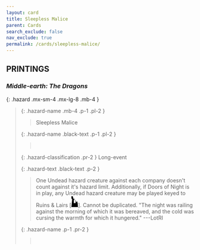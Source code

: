 ```yaml
---
layout: card
title: Sleepless Malice
parent: Cards
search_exclude: false
nav_exclude: true
permalink: /cards/sleepless-malice/
---
```


## PRINTINGS


### _Middle-earth: The Dragons_

{: .hazard .mx-sm-4 .mx-lg-8 .mb-4 }
> {: .hazard-name .mb-4 .p-1 .pl-2 }
> > <div class="hazard-mp"></div>
> > <div class="card-name">Sleepless Malice</div>
>
> {: .hazard-name .black-text .p-1 .pl-2 }
> > &nbsp;
>
> {: .hazard-classification .pr-2 }
> Long-event
>
> {: .hazard-text .black-text .p-2 }
> > One Undead hazard creature against each company doesn't count against it's hazard limit. Additionally, if Doors of Night is in play, any Undead hazard creature may be played keyed to Ruins & Lairs \[![](/assets/images/ruinlair.svg)]. Cannot be duplicated.   "The night was railing against the morning of which it was bereaved, and the cold was cursing the warmth for which it hungered."  ---LotRI 
>
> {: .hazard-name .p-1 .pr-2 }
> > <div class="card-shield"></div>
> > <div class="card-corruption">&nbsp;</div>
